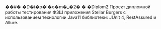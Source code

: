 ��#� �D�i�p�l�o�m�_�2�
�
�Diplom2 Проект дипломной работы тестирования ФЗШ приложения Stellar Burgers с использованием технологии Java11 библиотеки: JUnit 4, RestAssured и Allure.
